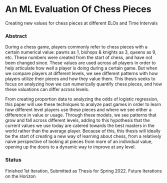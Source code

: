 # An ML Evaluation Of Chess Pieces
Creating new values for chess pieces at different ELOs and Time Intervals

### Abstract
During a chess game, players commonly refer to chess pieces with a certain numerical value: pawns as 1, bishops & knights as 3, queens as 9, etc. These numbers were created from the start of chess, and have not been changed since. These values are used across all players in order to help articulate how well a player is doing during a certain game. But when we compare players at different levels, we see different patterns with how players utilize their pieces and how they value them. This thesis seeks to focus on analyzing how we can numerically quantify chess pieces, and how these valuations can differ across levels.

From creating proportion data to analyzing the odds of logistic regression, this paper will use these techniques to analyze past games in order to learn how different level players use these pieces and where we see either a difference in value or usage. Through these models, we see patterns that grow and fall across different levels, adding to this hypothesis that the current values we use today are catered towards the best masters in the world rather than the average player. Because of this, this thesis will ideally be the start of creating a new way of learning about chess, from a relatively naive perspective of looking at pieces from more of an individual value, opening up the doors to a dynamic way to improve at any level. 


### Status
Finished 1st Iteration, Submitted as Thesis for Spring 2022. 
Future Iterations on the Horizon 
